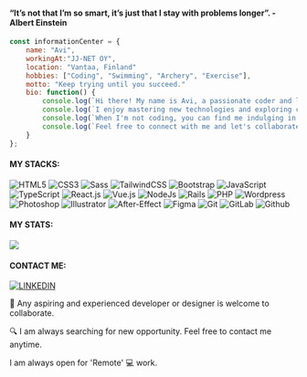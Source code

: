 #### “It’s not that I’m so smart, it’s just that I stay with problems longer”. -Albert Einstein

```javascript
const informationCenter = {
    name: "Avi",
    workingAt:"JJ-NET OY",
    location: "Vantaa, Finland" 
    hobbies: ["Coding", "Swimming", "Archery", "Exercise"],
    motto: "Keep trying until you succeed."
    bio: function() {
        console.log(`Hi there! My name is Avi, a passionate coder and lifelong learner.`);
        console.log(`I enjoy mastering new technologies and exploring creative solutions.`);
        console.log(`When I'm not coding, you can find me indulging in my hobbies.`);
        console.log(`Feel free to connect with me and let's collaborate on some exciting projects!`);
    }
};

```

#### MY STACKS:
![HTML5](https://img.shields.io/badge/-HTML5-%23E44D27?style=flat-square&logo=html5&logoColor=ffffff)
![CSS3](https://img.shields.io/badge/-CSS3-%231572B6?style=flat-square&logo=css3)
![Sass](https://img.shields.io/badge/-Sass-%23CC6699?style=flat-square&logo=sass&logoColor=ffffff)
![TailwindCSS](https://img.shields.io/badge/-TailwindCSS-%231a202c?style=flat-square&logo=tailwind-css)
![Bootstrap](https://img.shields.io/badge/-Bootstrap-563D7C?style=flat-square&logo=bootstrap&logoColor=white)
![JavaScript](https://img.shields.io/badge/-JavaScript-%23F7DF1C?style=flat-square&logo=javascript&logoColor=000000&labelColor=%23F7DF1C&color=%23FFCE5A)
![TypeScript](https://img.shields.io/badge/-TypeScript-007ACC?style=flat-square&logo=typescript&logoColor=white)
![React.js](https://img.shields.io/badge/-React.js-%23282C34?style=flat-square&logo=react)
![Vue.js](https://img.shields.io/badge/-Vue.js-%232c3e50?style=flat-square&logo=vuedotjs)
![NodeJs](https://img.shields.io/badge/-Node.js-339933?style=flat-square&logo=node.js&logoColor=white)
![Rails](https://img.shields.io/badge/-Ruby_on_Rails-CC0000?style=flat-square&logo=ruby-on-rails&logoColor=white)
![PHP](https://img.shields.io/badge/-PHP-777BB4?style=flat-square&logo=php&logoColor=white)
![Wordpress](https://img.shields.io/badge/-WordPress-21759B?style=flat-square&logo=wordpress&logoColor=white)
![Photoshop](https://img.shields.io/badge/-Photoshop-31A8FF?style=flat-square&logo=adobe-photoshop&logoColor=white)
![Illustrator](https://img.shields.io/badge/-Illustrator-FF9A00?style=flat-square&logo=adobe-illustrator&logoColor=white)
![After-Effect](https://img.shields.io/badge/-After_Effects-9999FF?style=flat-square&logo=adobe-after-effects&logoColor=white)
![Figma](https://img.shields.io/badge/-Figma-F24E1E?style=flat-square&logo=figma&logoColor=white)
![Git](https://img.shields.io/badge/-Git-%23F05032?style=flat-square&logo=git&logoColor=%23ffffff)
![GitLab](https://img.shields.io/badge/-GitLab-FCA121?style=flat-square&logo=gitlab)
![Github](https://img.shields.io/badge/-GitHub-181717?style=flat-square&logo=github&logoColor=white)


#### MY STATS:
 <img src="https://github-readme-stats.vercel.app/api?username=ajkacca457&count_private=true&show_icons=true&theme=dracula">


#### CONTACT ME:

 [![LINKEDIN](https://img.shields.io/badge/-LINKEDIN-0077B5?style=for-the-badge&logo=Linkedin&logoColor=white)](https://www.linkedin.com/in/avijit-karmaker-8738a54a/)


🤝 Any aspiring and experienced developer or designer is welcome to collaborate.

🔍 I am always searching for new opportunity. Feel free to contact me anytime.

I am always open for 'Remote' 💻 work.
